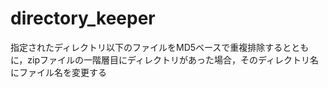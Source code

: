 # directory_keeper
指定されたディレクトリ以下のファイルをMD5ベースで重複排除するとともに，zipファイルの一階層目にディレクトリがあった場合，そのディレクトリ名にファイル名を変更する
